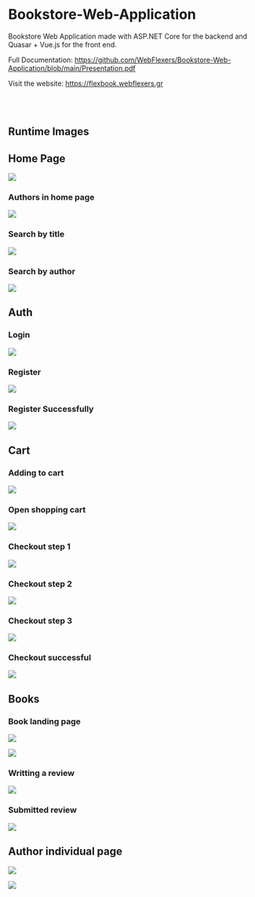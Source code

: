 # Bookstore-Web-Application
Bookstore Web Application made with ASP.NET Core for the backend and Quasar + Vue.js for the front end.

Full Documentation: https://github.com/WebFlexers/Bookstore-Web-Application/blob/main/Presentation.pdf

Visit the website: https://flexbook.webflexers.gr

<br/>
<br/>

## Runtime Images

## Home Page

![](https://i.imgur.com/ID2SCwl.png)

### Authors in home page

![](https://i.imgur.com/3u7fWt9.png)

### Search by title

![](https://i.imgur.com/iI4Wv1S.png)

### Search by author

![](https://i.imgur.com/S2sLP5C.png)

## Auth

### Login

![](https://i.imgur.com/Ttjlxzg.png)

### Register

![](https://i.imgur.com/P8PlZzA.png)

### Register Successfully

![](https://i.imgur.com/roeZk8D.png)

## Cart

### Adding to cart

![](https://i.imgur.com/GiqNbXb.png)

### Open shopping cart

![](https://i.imgur.com/r4iYSl5.png)

### Checkout step 1

![](https://i.imgur.com/Edtm3Zj.png)

### Checkout step 2

![](https://i.imgur.com/t8wWZSj.png)

### Checkout step 3

![](https://i.imgur.com/EBNtXVC.png)

### Checkout successful

![](https://i.imgur.com/CKTbvbi.png)

## Books

### Book landing page

![](https://i.imgur.com/EpYKLa9.png)

![](https://i.imgur.com/rilqPOt.png)

### Writting a review

![](https://i.imgur.com/PEsArJ3.png)

### Submitted review

![](https://i.imgur.com/6WCvySJ.png)

## Author individual page

![](https://i.imgur.com/hxo2vzn.png)

![](https://i.imgur.com/zpru8HD.png)
